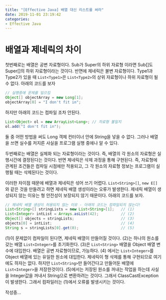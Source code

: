 ```yaml
---
title: "[Effective Java] 배열 대신 리스트를 써라"
date: 2019-11-01 23:19:42
categories:
- Effective Java
---
```


# 배열과 제네릭의 차이
첫번째로는 배열은 공변 자료형이다. Sub가 Super의 하위 자료형 이라면 Sub[]도 Super[]의 하위 자료형이라는 것이다. 반면에 제네릭은 불변 자료형이다. Type1과 Type2가 있을 때 `List<Type1>`은 `List<Type2>`의 상위 자료형이나 하위 자료형이 될 수 없다. 아래의 코드를 보자

```java
// 실행중에 문제를 일으킴
Object[] objectArray = new Long[1];
objectArray[0] = "I don't fit in";
```

하지만 아래의 코드는 컴파일 조차 안된다.

```java
List<Object> ol = new ArrayList<Long>; // 자료형 불일치
ol.add("I don't fit in");
```

둘 중 어떤 방법을 써도 Long 객체 컨터이너 안에 String을 넣을 수 없다. 그러나 배열을 쓰면 실수를 저지른 사실을 프로그램 실행 중에나 알 수 있다. 

두번째로는 배열은 실체화 되는 자료형이라는 것이다. 즉, 배열의 각 원소의 자료형은 실행시간에 결정된다는 것이다. 반면 제네릭은 삭제 과정을 통해 구현된다. 즉, 자료형에 관계된 조건들은 컴파일 시점에만 적용되고, 그 각 원소의 자료형 정보는 프로그램이 실행될 때는 삭제된다는 것이다. 

이러한 차이점 때문에 배열과 제네릭은 섞어 쓰기 어렵다. `List<String>[]`, `new E[]` 와 같은 것을 만들려고 하면 제네릭 배열 생성이라는 오류가 발생한다. 제네릭 배열이 생성되지 않는 이유는 형 안전성이 보장되지 않기 때문이다. 아래의 코드를 보자.

```java
// 제네릭 배열 생성이 허용되지 않는 이유 - 아래의 코드는 컴파일되지 않는다!
List<String>[] stringLists = new List<String>[1];   // (1)
List<Integer> intList = Arrays.asList(42);          // (2)
Object[] objects = stringLists;                     // (3)
objects[0] = intList;                               // (4)
String s = stringLists[0].get(0);                   // (5)
```

(1)이 문제없이 컴파일이 된다면, 제네릭 배열이 만들어질 것이다. (2)는 하나의 원소를 갖는 배열 `List<Integer>`를 초기화한다. (3)은 `List<String>` 배열을 Object 배열 변수에 대입한다. 배열은 공변 자료형이므로, 가능하다. (4) 에서는 `List<Integer>`를 Object 배열에 있는 유일한 원소에 대입한다. 제네릭이 형 삭제를 통해 구현되므로 여기에도 하자는 없다. 하지만 `List<String>`만 들어간다고 만들어둔 배열에 `List<Integer>`을 저장한것이다. (5)에서는 저장된 원소를 꺼내는 작업을 하는데 사실을 Integer값을 꺼내서 String으로 변환하려는 것이다. 그래서 ClassCastException이 발생한다. 그래서 컴파일러는 (1)에서 오류를 발생시키는 것이다. 

작성중...